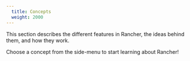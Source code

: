 ```yaml
---
  title: Concepts
  weight: 2000
---
```

This section describes the different features in Rancher, the ideas behind them, and how they work.

Choose a concept from the side-menu to start learning about Rancher!
